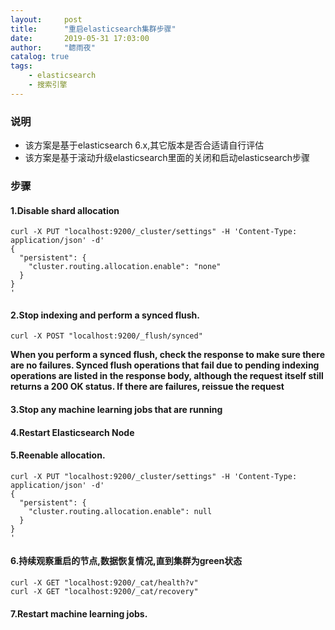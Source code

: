 ```yaml
---
layout:     post
title:      "重启elasticsearch集群步骤"
date:       2019-05-31 17:03:00
author:     "聼雨夜"
catalog: true
tags:
    - elasticsearch
    - 搜索引擎
---
```

### 说明
* 该方案是基于elasticsearch 6.x,其它版本是否合适请自行评估
* 该方案是基于滚动升级elasticsearch里面的关闭和启动elasticsearch步骤
### 步骤
#### 1.Disable shard allocation
```
curl -X PUT "localhost:9200/_cluster/settings" -H 'Content-Type: application/json' -d'
{
  "persistent": {
    "cluster.routing.allocation.enable": "none"
  }
}
'
```
#### 2.Stop indexing and perform a synced flush.
```
curl -X POST "localhost:9200/_flush/synced"
```
**When you perform a synced flush, check the response to make sure there are no failures. Synced flush operations that fail due to pending indexing operations are listed in the response body, although the request itself still returns a 200 OK status. If there are failures, reissue the request**

#### 3.Stop any machine learning jobs that are running

#### 4.Restart Elasticsearch Node 

#### 5.Reenable allocation.
```
curl -X PUT "localhost:9200/_cluster/settings" -H 'Content-Type: application/json' -d'
{
  "persistent": {
    "cluster.routing.allocation.enable": null
  }
}
'
```
#### 6.持续观察重启的节点,数据恢复情况,直到集群为green状态
```
curl -X GET "localhost:9200/_cat/health?v"
curl -X GET "localhost:9200/_cat/recovery"
```
#### 7.Restart machine learning jobs.

